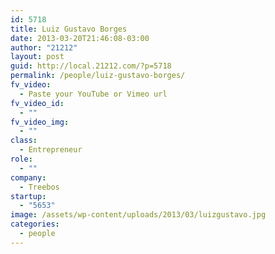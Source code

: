 ```yaml
---
id: 5718
title: Luiz Gustavo Borges
date: 2013-03-20T21:46:08-03:00
author: "21212"
layout: post
guid: http://local.21212.com/?p=5718
permalink: /people/luiz-gustavo-borges/
fv_video:
  - Paste your YouTube or Vimeo url
fv_video_id:
  - ""
fv_video_img:
  - ""
class:
  - Entrepreneur
role:
  - ""
company:
  - Treebos
startup:
  - "5653"
image: /assets/wp-content/uploads/2013/03/luizgustavo.jpg
categories:
  - people
---
```

